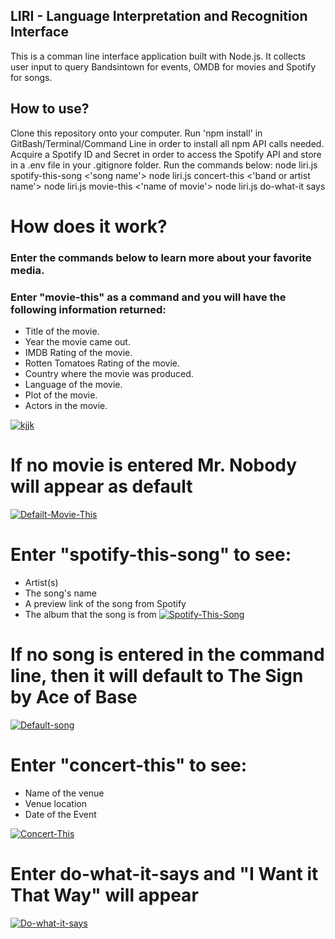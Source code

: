 

## LIRI - Language Interpretation and Recognition Interface

This is a comman line interface application built with Node.js. It collects user input to query Bandsintown for events, OMDB for movies and Spotify for songs.

## How to use?

Clone this repository onto your computer.
Run 'npm install' in GitBash/Terminal/Command Line in order to install all npm API calls needed.
Acquire a Spotify ID and Secret in order to access the Spotify API and store in a .env file in your .gitignore folder.
Run the commands below:
node liri.js spotify-this-song <'song name'>
node liri.js concert-this <'band or artist name'>
node liri.js movie-this <'name of movie'>
node liri.js do-what-it says

#  How does it work?

### Enter the commands below to learn more about your favorite media.

### Enter "movie-this" as a command and you will have the following information returned:

   * Title of the movie.
   * Year the movie came out.
   * IMDB Rating of the movie.
   * Rotten Tomatoes Rating of the movie.
   * Country where the movie was produced.
   * Language of the movie.
   * Plot of the movie.
   * Actors in the movie.
   
[![kjjk](https://i.imgur.com/wHK6EvZ.jpg "kjjk")](https://i.imgur.com/wHK6EvZ.jpg "kjjk")

# If no movie is entered Mr. Nobody will appear as default

[![Defailt-Movie-This](https://i.imgur.com/SwUsqu1.jpg "Defailt-Movie-This")](https://i.imgur.com/SwUsqu1.jpgp:// "Defailt-Movie-This")


# Enter "spotify-this-song" to see:

   * Artist(s)
   * The song's name
   * A preview link of the song from Spotify
   * The album that the song is from
[![Spotify-This-Song](https://i.imgur.com/xO55wcP.jpg "Spotify-This-Song")](https://i.imgur.com/xO55wcP.jpg "Spotify-This-Song")

# If no song is entered in the command line, then it will default to The Sign by Ace of Base

[![Default-song](https://i.imgur.com/aqnjDqy.jpg "Default-song")](https://i.imgur.com/aqnjDqy.jpg "Default-song")


# Enter "concert-this" to see:
   * Name of the venue
   * Venue location
   * Date of the Event 

[![Concert-This](https://i.imgur.com/5j2bDUW.jpg "Concert-This")](https://i.imgur.com/5j2bDUW.jpg "Concert-This")

# Enter do-what-it-says  and "I Want it That Way" will appear
[![Do-what-it-says](https://i.imgur.com/PeuoycT.jpg "Do-what-it-says")](https://i.imgur.com/PeuoycT.jpg "Do-what-it-says")
